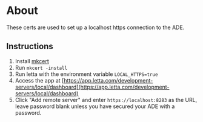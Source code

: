 # About
These certs are used to set up a localhost https connection to the ADE.

## Instructions
1. Install [mkcert](https://github.com/FiloSottile/mkcert)
2. Run `mkcert -install`
3. Run letta with the environment variable `LOCAL_HTTPS=true`
4. Access the app at [https://app.letta.com/development-servers/local/dashboard](https://app.letta.com/development-servers/local/dashboard)
5. Click "Add remote server" and enter `https://localhost:8283` as the URL, leave password blank unless you have secured your ADE with a password.
